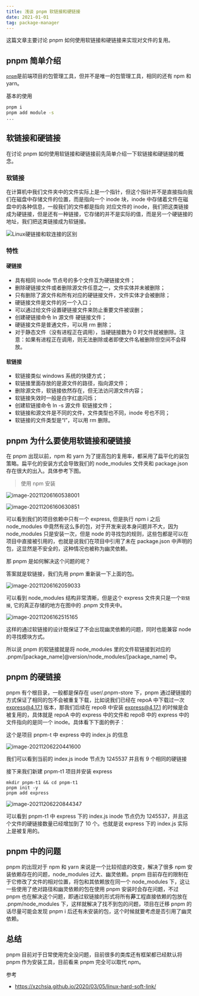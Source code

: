 ```yaml
---
title: 浅谈 pnpm 软链接和硬链接
date: 2021-01-01
tag: package-manager
---
```


这篇文章主要讨论 pnpm 如何使用软链接和硬链接来实现对文件的复用。

## pnpm 简单介绍

[`pnpm`](https://pnpm.io/zh/)是前端项目的包管理工具，但并不是唯一的包管理工具，相同的还有 npm 和 yarn。

基本的使用

```bash
pnpm i
pnpm add module -s
...
```

## 软链接和硬链接

在讨论 pnpm 如何使用软链接和硬链接前先简单介绍一下软链接和硬链接的概念。

### 软链接

在计算机中我们文件夹中的文件实际上是一个指针，但这个指针并不是直接指向我们在磁盘中存储文件的位置，而是指向一个 inode 块，inode 中存储着文件在磁盘中的各种信息，一般我们的文件都是指向 对应文件的 inode，我们把这类链接成为硬链接，但是还有一种链接，它存储的并不是实际的值，而是另一个硬链接的地址，我们把这类链接成为软链接。

![Linux硬链接和软连接的区别](https://xzchsia.github.io/img/in-post/linux-hard-soft-link/linux-soft-hard-link-diff.png)

### 特性

#### 硬链接

- 具有相同 inode 节点号的多个文件互为硬链接文件；
- 删除硬链接文件或者删除源文件任意之一，文件实体并未被删除；
- 只有删除了源文件和所有对应的硬链接文件，文件实体才会被删除；
- 硬链接文件是文件的另一个入口；
- 可以通过给文件设置硬链接文件来防止重要文件被误删；
- 创建硬链接命令 ln 源文件 硬链接文件；
- 硬链接文件是普通文件，可以用 rm 删除；
- 对于静态文件（没有进程正在调用），当硬链接数为 0 时文件就被删除。注意：如果有进程正在调用，则无法删除或者即使文件名被删除但空间不会释放。

#### 软链接

- 软链接类似 windows 系统的快捷方式；
- 软链接里面存放的是源文件的路径，指向源文件；
- 删除源文件，软链接依然存在，但无法访问源文件内容；
- 软链接失效时一般是白字红底闪烁；
- 创建软链接命令 ln -s 源文件 软链接文件；
- 软链接和源文件是不同的文件，文件类型也不同，inode 号也不同；
- 软链接的文件类型是“l”，可以用 rm 删除。

## pnpm 为什么要使用软链接和硬链接

在 pnpm 出现以前，npm 和 yarn 为了提高包的复用率，都采用了扁平化的装包策略。扁平化的安装方式会导致我们的 node_modules 文件夹和 package.json 存在很大的出入。具体参考下图。

> 使用 npm 安装

![image-20211206160538001](../images/image-20211206160538001.png)

![image-20211206160630851](../images/image-20211206160630851.png)

可以看到我们的项目依赖中只有一个 express, 但是执行 npm i 之后 node_modules 中竟然有这么多的包，对于开发来说本身问题并不大，因为 node_modules 只是安装一次，但是 node 的寻找包的规则，这些包都是可以在项目中直接被引用的，也就是说我们在项目中引用了未在 package.json 中声明的包，这显然是不安全的，这种情况也被称为幽灵依赖。

那 pnpm 是如何解决这个问题的呢？

答案就是软链接，我们先用 pnpm 重新装一下上面的包。

![image-20211206162059033](../images/image-20211206162059033.png)

可以看到 node_modules 结构非常清晰，但是这个 express 文件夹只是一个`软链接`, 它的真正存储的地方在图中的 .pnpm 文件夹中。

![image-20211206162515165](../images/image-20211206162515165.png)

这样的通过软链接的设计既保证了不会出现幽灵依赖的问题，同时也能兼容 node 的寻找模块方式。

所以说 pnpm 的软链接就是将 node_modules 里的文件软链接到对应的 .pnpm/[package_name]@version/node_modules/[package_name] 中。

## pnpm 的硬链接

pnpm 有个根目录，一般都是保存在 user/.pnpm-store 下，pnpm 通过硬链接的方式保证了相同的包不会被重复下载，比如说我们已经在 repoA 中下载过一次 express@4.17.1 版本，那我们后续在 repoB 中安装 express@4.17.1 的时候是会被复用的，具体就是 repoA 中的 express 中的文件和 repoB 中的 express 中的文件指向的是同一个 inode。具体看下下面的例子：

这个是项目 pnpm-t 中 express 中的 index.js 的信息

![image-20211206220441600](../images/image-20211206220441600.png)

我们可以看到当前的 index.js inode 节点为 1245537 并且有 9 个相同的硬链接

接下来我们新建 pnpm-t1 项目并安装 express

```base
mkdir pnpm-t1 && cd pnpm-t1
pnpm init -y
pnpm add express
```

![image-20211206220844347](../images/image-20211206220844347.png)

可以看到 pnpm-t1 中 express 下的 index.js inode 节点仍为 1245537，并且这个文件的硬链接数量已经增加到了 10 个。也就是说 express 下的 index.js 实际上是被复用的。

## pnpm 中的问题

pnpm 的出现对于 npm 和 yarn 来说是一个比较彻底的改变，解决了很多 npm 安装依赖存在的问题，node_modules 过大、幽灵依赖。pnpm 目前存在的限制在于它修改了文件的相对位置，将包和其依赖放在同一个 node_modules 下，这让一些使用了绝对路径和幽灵依赖的包在使用 pnpm 安装时会存在问题，不过 pnpm 也在解决这个问题，即通过软链接的形式将所有**非**工程直接依赖的包放在 .pnpm/node_modules 下，这样就解决了找不到包的问题，项目在迁移 pnpm 的话尽量可能会发现 pnpm i 后还有未安装的包，这个时候就要考虑是否引用了幽灵依赖。

## 总结

pnpm 目前对于日常使用完全没问题，目前很多的类库还有框架都已经默认将 pnpm 作为安装工具，目前看来 pnpm 完全可以取代 npm。

参考

- https://xzchsia.github.io/2020/03/05/linux-hard-soft-link/
